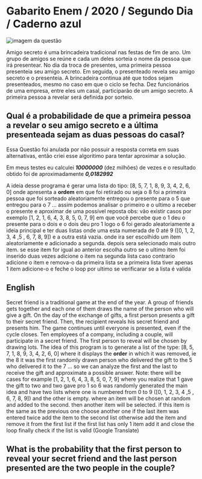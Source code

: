 # Gabarito Enem / 2020 / Segundo Dia / Caderno azul 


![imagem da questão](https://s2.glbimg.com/Rb4gHZsZ7VpBjT3jTnvgve0A4Lc=/0x0:344x435/984x0/smart/filters:strip_icc()/i.s3.glbimg.com/v1/AUTH_59edd422c0c84a879bd37670ae4f538a/internal_photos/bs/2021/q/q/txMSXXQAuL0pmfxqjlcA/amigosecreto.png)

 
Amigo secreto é uma brincadeira tradicional nas festas de fim de ano. Um grupo de amigos se reúne e cada um deles sorteia o nome da pessoa que irá presentear. No dia da troca de presentes, uma primeira pessoa presenteia seu amigo secreto. Em seguida, o presenteado revela seu amigo secreto e o presenteia. A brincadeira continua até que todos sejam presenteados, mesmo no caso em que o ciclo se fecha. Dez funcionários de uma empresa, entre eles um casal, participarão de um amigo secreto. A primeira pessoa a revelar será definida por sorteio.

## Qual é a probabilidade de que a primeira pessoa a revelar o seu amigo secreto e a última presenteada sejam as duas pessoas do casal?

Essa Questão foi anulada por não possuir a resposta correta em suas alternativas, então criei esse algoritimo para tentar aproximar a solução.

Em meus testes eu calculei ***10000000*** (dez milhôes) de vezes e o resultado obtido foi de aproximadamente ***0,0182992***

A ideia desse programa é gerar uma lista do tipo:
[8, 5, 7, 1, 8, 9, 3, 4, 2, 6, 0]
onde apresenta a **ordem** em que foi retirado ou seja
o 8 foi a primeira pessoa que foi sorteado aleatoriamente entregou o presente para o 5 que entregou para o 7 ...
assim podemos analisar o primeiro e o ultimo a receber o presente e aproximar de uma possível reposta
obs: vão existir casos por exemplo [1, 2, 1, 6, 4, 3, 8, 5, 0, 7, 9] em que você percebe que o 1 deu o presente para o dois e o dois deu pro 1 logo o 6 foi gerado aleatoriamente
a ideia principal e ter duas listas onde uma esta numerada de 0 até 9 ([0, 1, 2, 3, 4 ,5 , 6, 7, 8, 9])
e a outra está vazia. onde ira ser escolhido um item aleatoriamente e adicionado a segunda.
depois sera selecionado mais outro item.
se esse item for igual ao anterior escolha outro
se o ultimo item foi inserido duas vezes adicione o item na segunda lista
caso contrario adicione o item e remova-o da primeira lista
se a primeira lista tiver apenas 1 item adicione-o  e feche o loop
por ultimo se verificarar se a lista é valida

## English

Secret friend is a traditional game at the end of the year. A group of friends gets together and each one of them draws the name of the person who will give a gift. On the day of the exchange of gifts, a first person presents a gift to their secret friend. Then, the recipient reveals his secret friend and presents him. The game continues until everyone is presented, even if the cycle closes. Ten employees of a company, including a couple, will participate in a secret friend. The first person to reveal will be chosen by drawing lots.
The idea of this program is to generate a list of the type: [8, 5, 7, 1, 8, 9, 3, 4, 2, 6, 0] where it displays the **order** in which it was removed, ie the 8 it was the first randomly drawn person who delivered the gift to the 5 who delivered it to the 7 ... so we can analyze the first and the last to receive the gift and approximate a possible answer. Note: there will be cases for example [1, 2, 1, 6, 4, 3, 8, 5, 0, 7, 9] where you realize that 1 gave the gift to two and two gave pro 1 so 6 was randomly generated the main idea and have two lists where one is numbered from 0 to 9 ([0, 1, 2, 3, 4 ,5 , 6, 7, 8, 9]) and the other is empty. where an item will be chosen at random and added to the second. then another item will be selected. if this item is the same as the previous one choose another one if the last item was entered twice add the item to the second list otherwise add the item and remove it from the first list if the first list has only 1 item add it and close the loop finally check if the list is valid
(Google Translate)

## What is the probability that the first person to reveal your secret friend and the last person presented are the two people in the couple?

